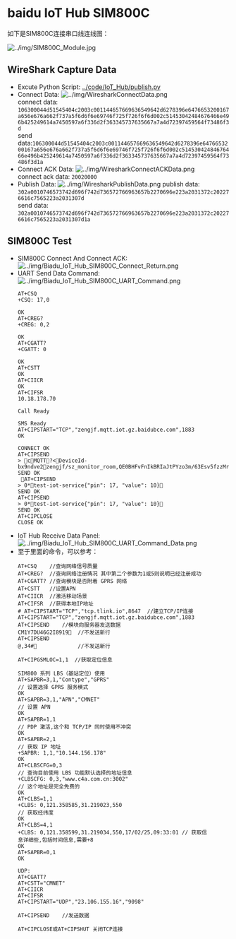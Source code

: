 # baidu IoT Hub SIM800C

如下是SIM800C连接串口线连线图：

![../img/SIM800C_Module.jpg](../img/SIM800C_Module.jpg)

## WireShark Capture Data

* Excute Python Script: [../code/IoT_Hub/publish.py](../code/IoT_Hub/publish.py)
* Connect Data:
  ![../img/WiresharkConnectData.png](../img/WiresharkConnectData.png)  
  connect data: `106300044d51545404c2003c001144657669636549642d6278396e6476653200167a656e676a662f737a5f6d6f6e69746f725f726f6f6d002c51453042484676466e496b425249614a7450597a6f336d2f363345737635667a7a4d72397459564f73486f3d`  
  send data:`106300044d51545404c2003c001144657669636549642d6278396e6476653200167a656e676a662f737a5f6d6f6e69746f725f726f6f6d002c51453042484676466e496b425249614a7450597a6f336d2f363345737635667a7a4d72397459564f73486f3d1a`
* Connect ACK Data:
  ![../img/WiresharkConnectACKData.png](../img/WiresharkConnectACKData.png)  
  connect ack data: `20020000`
* Publish Data:
  ![../img/WiresharkPublishData.png](../img/WiresharkPublishData.png)
  publish data: `302a0010746573742d696f742d736572766963657b2270696e223a2031372c202276616c7565223a2031307d`  
  send data: `302a0010746573742d696f742d736572766963657b2270696e223a2031372c202276616c7565223a2031307d1a`

## SIM800C Test

* SIM800C Connect And Connect ACK:
  ![../img/Biadu_IoT_Hub_SIM800C_Connect_Return.png](../img/Biadu_IoT_Hub_SIM800C_Connect_Return.png)
* UART Send Data Command:
  ![../img/Biadu_IoT_Hub_SIM800C_UART_Command.png](../img/Biadu_IoT_Hub_SIM800C_UART_Command.png)  
  ```
  AT+CSQ
  +CSQ: 17,0
  
  OK
  AT+CREG?
  +CREG: 0,2
  
  OK
  AT+CGATT?
  +CGATT: 0
  
  OK
  AT+CSTT
  OK
  AT+CIICR
  OK
  AT+CIFSR
  10.18.178.70
  
  Call Ready
  
  SMS Ready
  AT+CIPSTART="TCP","zengjf.mqtt.iot.gz.baidubce.com",1883
  OK
  
  CONNECT OK
  AT+CIPSEND
  > cMQTT?<DeviceId-bx9ndve2zengjf/sz_monitor_room,QE0BHFvFnIkBRIaJtPYzo3m/63Esv5fzzMr9tYVOsHo=
  SEND OK
   AT+CIPSEND
  > 0*test-iot-service{"pin": 17, "value": 10}
  SEND OK
  AT+CIPSEND
  > 0*test-iot-service{"pin": 17, "value": 10}
  SEND OK
  AT+CIPCLOSE
  CLOSE OK
  ```
* IoT Hub Receive Data Panel:
  ![../img/Biadu_IoT_Hub_SIM800C_UART_Command_Data.png](../img/Biadu_IoT_Hub_SIM800C_UART_Command_Data.png)
* 至于里面的命令，可以参考：
  ```
  AT+CSQ    //查询网络信号质量
  AT+CREG?  //查询网络注册情况 其中第二个参数为1或5则说明已经注册成功
  AT+CGATT? //查询模块是否附着 GPRS 网络
  AT+CSTT   //设置APN
  AT+CIICR  //激活移动场景
  AT+CIFSR  //获得本地IP地址
  # AT+CIPSTART="TCP","tcp.tlink.io",8647  //建立TCP/IP连接
  AT+CIPSTART="TCP","zengjf.mqtt.iot.gz.baidubce.com",1883
  AT+CIPSEND    //模块向服务器发送数据
  CM1Y7DU46G2I8919  //不发送新行
  AT+CIPSEND
  @,34#             //不发送新行 
  
  AT+CIPGSMLOC=1,1  //获取定位信息   
  
  SIM800 系列 LBS（基站定位）使用
  AT+SAPBR=3,1,"Contype","GPRS"
  // 设置选择 GPRS 服务模式
  OK
  AT+SAPBR=3,1,"APN","CMNET"
  // 设置 APN
  OK
  AT+SAPBR=1,1
  // PDP 激活,这个和 TCP/IP 同时使用不冲突
  OK
  AT+SAPBR=2,1
  // 获取 IP 地址
  +SAPBR: 1,1,"10.144.156.178"
  OK
  AT+CLBSCFG=0,3
  // 查询目前使用 LBS 功能默认选择的地址信息
  +CLBSCFG: 0,3,"www.c4a.com.cn:3002"
  // 这个地址是完全免费的
  OK
  AT+CLBS=1,1
  +CLBS: 0,121.358585,31.219023,550
  // 获取经纬度
  OK
  AT+CLBS=4,1
  +CLBS: 0,121.358599,31.219034,550,17/02/25,09:33:01 // 获取信
  息详细些,包括时间信息,需要+8
  OK
  AT+SAPBR=0,1
  OK      
  
  UDP:
  AT+CGATT?
  AT+CSTT="CMNET"
  AT+CIICR
  AT+CIFSR
  AT+CIPSTART="UDP","23.106.155.16","9098"
  
  AT+CIPSEND    //发送数据
  
  AT+CIPCLOSE或AT+CIPSHUT 关闭TCP连接
  ```
